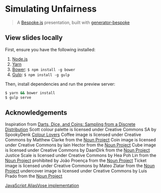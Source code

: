 # Simulating Unfairness
> A [Bespoke.js](http://markdalgleish.com/projects/bespoke.js) presentation, built with [generator-bespoke](https://github.com/markdalgleish/generator-bespoke)

## View slides locally

First, ensure you have the following installed:

1. [Node.js](http://nodejs.org)
2. [Yarn](https://yarnpkg.com/)
3. [Bower](http://bower.io): `$ npm install -g bower`
4. [Gulp](http://gulpjs.com): `$ npm install -g gulp`

Then, install dependencies and run the preview server:

```bash
$ yarn && bower install
$ gulp serve
```

## Acknowledgements
Inspiration from [Darts, Dice, and Coins: Sampling from a Discrete Distribution](http://www.keithschwarz.com/darts-dice-coins/)
Scott colour palette is licensed under Creative Commons SA by SpookyDenk [Colour Lovers](http://www.colourlovers.com/palette/4419188/Scott)
Coffee image is licensed under Creative Commons by Matthew Clarke from the [Noun Project](https://thenounproject.com/term/coffee/37974)
Coin image is licensed under Creative Commons by Iain Hector from the [Noun Project](https://thenounproject.com/term/coin/55698)
Cube image is licensed under Creative Commons by DaanDirk from the [Noun Project](https://thenounproject.com/term/cube/614395)
Justice Scale is licensed under Creative Commons by Hea Poh Lin from the [Noun Project](https://thenounproject.com/term/justice-scale/583121)
prohibited by João Proença from the [Noun Project](https://thenounproject.com/term/prohibited/505900)
Ticket image is licensed under Creative Commons by Mateo Zlatar from the [Noun Project](https://thenounproject.com/term/ticket/6494/)
undercover image is licensed under Creative Commons by Luis Prado from the [Noun Project](https://thenounproject.com/term/undercover/158899)

[JavaScript AliasVose implementation](https://gist.github.com/duncanbeevers/0ce95190d4b2c6b8d537)
